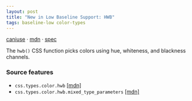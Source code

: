 ```yaml
---
layout: post
title: "New in Low Baseline Support: HWB"
tags: baseline-low color-types
---
```


[caniuse](https://caniuse.com/?search=hwb) · [mdn](https://developer.mozilla.org/en-US/search?q=HWB) · [spec](https://drafts.csswg.org/css-color-4/#the-hwb-notation)

The `hwb()` CSS function picks colors using hue, whiteness, and blackness channels.

### Source features

- ``css.types.color.hwb`` [[mdn]](https://developer.mozilla.org/en-US/search?q=css.types.color.hwb)
- ``css.types.color.hwb.mixed_type_parameters`` [[mdn]](https://developer.mozilla.org/en-US/search?q=css.types.color.hwb.mixed_type_parameters)
